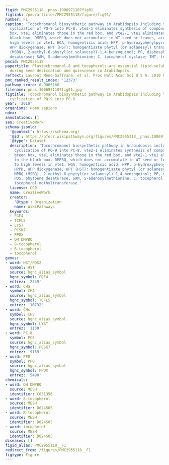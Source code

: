 ```yaml
---
figid: PMC2955118__pnas.1006971107fig01
figlink: /pmc/articles/PMC2955118/figure/fig01/
number: F1
caption: 'Tocochromanol biosynthetic pathway in Arabidopsis including the VTE1-dependent
  cyclization of PQ-9 into PC-8. vte2-1 eliminates synthesis of compounds in the green
  box, vte1 eliminates those in the red box, and vte2-1 vte1 eliminates those in the
  black box. DMPBQ, which does not accumulate in WT seed or leaves, accumulates to
  high levels in vte1. HGA, homogentisic acid; HPP, p-hydroxyphenylpyruvate; HPPD,
  HPP dioxygenase; HPT (HST): homogentisate phytyl (or solanesyl) transferase; MPBQ
  (MSBQ), 2-methyl-6-phytyl(or solanesyl)-1,4-benzoquinol; PP, diphosphate; PDS, phytoene
  desaturase; SAM, S-adenosylmethionine; C, tocopherol cyclase; TMT, tocopherol methyltransferase.'
pmcid: PMC2955118
papertitle: Plastochromanol-8 and tocopherols are essential lipid-soluble antioxidants
  during seed desiccation and quiescence in Arabidopsis.
reftext: Laurent Mène-Saffrané, et al. Proc Natl Acad Sci U S A. 2010 Oct 12;107(41):17815-17820.
pmc_ranked_result_index: '12373'
pathway_score: 0.9065168
filename: pnas.1006971107fig01.jpg
figtitle: Tocochromanol biosynthetic pathway in Arabidopsis including the VTE1-dependent
  cyclization of PQ-9 into PC-8
year: '2010'
organisms: Homo sapiens
ndex: ''
annotations: []
seo: CreativeWork
schema-jsonld:
  '@context': https://schema.org/
  '@id': https://pfocr.wikipathways.org/figures/PMC2955118__pnas.1006971107fig01.html
  '@type': Dataset
  description: 'Tocochromanol biosynthetic pathway in Arabidopsis including the VTE1-dependent
    cyclization of PQ-9 into PC-8. vte2-1 eliminates synthesis of compounds in the
    green box, vte1 eliminates those in the red box, and vte2-1 vte1 eliminates those
    in the black box. DMPBQ, which does not accumulate in WT seed or leaves, accumulates
    to high levels in vte1. HGA, homogentisic acid; HPP, p-hydroxyphenylpyruvate;
    HPPD, HPP dioxygenase; HPT (HST): homogentisate phytyl (or solanesyl) transferase;
    MPBQ (MSBQ), 2-methyl-6-phytyl(or solanesyl)-1,4-benzoquinol; PP, diphosphate;
    PDS, phytoene desaturase; SAM, S-adenosylmethionine; C, tocopherol cyclase; TMT,
    tocopherol methyltransferase.'
  license: CC0
  name: CreativeWork
  creator:
    '@type': Organization
    name: WikiPathways
  keywords:
  - FGF4
  - TCFL5
  - LYST
  - PCSK7
  - PPOX
  - OH DMPBQ
  - 8-tocopherol
  - B-tocopherol
  - tocopherol
genes:
- word: HST/PDS2
  symbol: HST
  source: hgnc_alias_symbol
  hgnc_symbol: FGF4
  entrez: '2249'
- word: CHa
  symbol: CHA
  source: hgnc_alias_symbol
  hgnc_symbol: TCFL5
  entrez: '10732'
- word: ČHs
  symbol: CHS
  source: hgnc_alias_symbol
  hgnc_symbol: LYST
  entrez: '1130'
- word: PC-8
  symbol: PC8
  source: hgnc_alias_symbol
  hgnc_symbol: PCSK7
  entrez: '9159'
- word: PPO
  symbol: PPO
  source: hgnc_alias_symbol
  hgnc_symbol: PPOX
  entrez: '5498'
chemicals:
- word: OH DMPBQ
  source: MESH
  identifier: C031356
- word: 8-tocopherol
  source: MESH
  identifier: D024505
- word: B-tocopherol
  source: MESH
  identifier: D024505
- word: tocopherol
  source: MESH
  identifier: D024505
diseases: []
figid_alias: PMC2955118__F1
redirect_from: /figures/PMC2955118__F1
figtype: Figure
---
```

